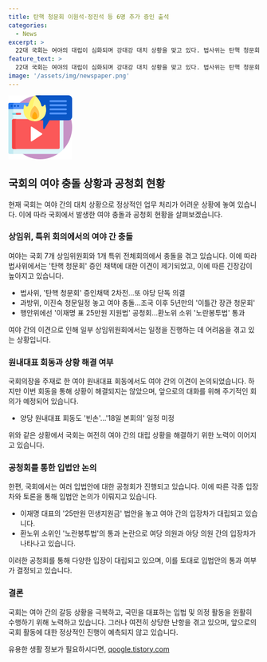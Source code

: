 ```yaml
---
title: 탄핵 청문회 이원석·정진석 등 6명 추가 증인 출석
categories:
  - News
excerpt: >
  22대 국회는 여야의 대립이 심화되며 강대강 대치 상황을 맞고 있다. 법사위는 탄핵 청문회 증인채택과 관련해 여당과 야당의 갈등이 고조되었고, 장관 후보자 청문회 일정 또한 여야의 충돌이 빚어졌다. 이에 민생지원금 관련 법안을 둘러싸고 행안위에서도 야당과 여당의 입장이 대립했으며, 양당 원내대표 회동에서도 긴장이 고조되었다. 여야는 당면한 문제들에 대한 대화가 이루어지지 않고 있으며, 국회의 업무가 순조롭게 진행되지 못하고 있다.
feature_text: >
  22대 국회는 여야의 대립이 심화되며 강대강 대치 상황을 맞고 있다. 법사위는 탄핵 청문회 증인채택과 관련해 여당과 야당의 갈등이 고조되었고, 장관 후보자 청문회 일정 또한 여야의 충돌이 빚어졌다. 이에 민생지원금 관련 법안을 둘러싸고 행안위에서도 야당과 여당의 입장이 대립했으며, 양당 원내대표 회동에서도 긴장이 고조되었다. 여야는 당면한 문제들에 대한 대화가 이루어지지 않고 있으며, 국회의 업무가 순조롭게 진행되지 못하고 있다.
image: '/assets/img/newspaper.png'
---
```


<p><img src="/assets/img/news.png" alt="rentncar 속보" /></p>

<h2 data-ke-size="size26">국회의 여야 충돌 상황과 공청회 현황</h2>

<p data-ke-size="size16">현재 국회는 여야 간의 대치 상황으로 정상적인 업무 처리가 어려운 상황에 놓여 있습니다. 이에 따라 국회에서 발생한 여야 충돌과 공청회 현황을 살펴보겠습니다.</p>

<h3>상임위, 특위 회의에서의 여야 간 충돌</h3>

<p data-ke-size="size16">여야는 국회 7개 상임위원회와 1개 특위 전체회의에서 충돌을 겪고 있습니다. 이에 따라 법사위에서는 '탄핵 청문회' 증인 채택에 대한 이견이 제기되었고, 이에 따른 긴장감이 높아지고 있습니다.</p>

<ul>
  <li>법사위, '탄핵 청문회' 증인채택 2차전…또 야당 단독 의결</li>
  <li>과방위, 이진숙 청문일정 놓고 여야 충돌…조국 이후 5년만의 '이틀간 장관 청문회'</li>
  <li>행안위에선 '이재명 표 25만원 지원법' 공청회…환노위 소위 '노란봉투법' 통과</li>
</ul>

<p data-ke-size="size16">여야 간의 이견으로 인해 일부 상임위원회에서는 일정을 진행하는 데 어려움을 겪고 있는 상황입니다.</p>

<h3>원내대표 회동과 상황 해결 여부</h3>

<p data-ke-size="size16">국회의장을 주재로 한 여야 원내대표 회동에서도 여야 간의 이견이 논의되었습니다. 하지만 이번 회동을 통해 상황이 해결되지는 않았으며, 앞으로의 대화를 위해 주기적인 회의가 예정되어 있습니다.</p>

<ul>
  <li>양당 원내대표 회동도 '빈손'…'18일 본회의' 일정 미정</li>
</ul>

<p data-ke-size="size16">위와 같은 상황에서 국회는 여전히 여야 간의 대립 상황을 해결하기 위한 노력이 이어지고 있습니다.</p>

<h3>공청회를 통한 입법안 논의</h3>

<p data-ke-size="size16">한편, 국회에서는 여러 입법안에 대한 공청회가 진행되고 있습니다. 이에 따른 각종 입장차와 토론을 통해 입법안 논의가 이뤄지고 있습니다.</p>

<ul>
  <li>이재명 대표의 '25만원 민생지원금' 법안을 놓고 여야 간의 입장차가 대립되고 있습니다.</li>
  <li>환노위 소위인 '노란봉투법'의 통과 논란으로 여당 의원과 야당 의원 간의 입장차가 나타나고 있습니다.</li>
</ul>

<p data-ke-size="size16">이러한 공청회를 통해 다양한 입장이 대립되고 있으며, 이를 토대로 입법안의 통과 여부가 결정되고 있습니다.</p>

<h3>결론</h3>

<p data-ke-size="size16">국회는 여야 간의 갈등 상황을 극복하고, 국민을 대표하는 입법 및 의정 활동을 원활히 수행하기 위해 노력하고 있습니다. 그러나 여전히 상당한 난항을 겪고 있으며, 앞으로의 국회 활동에 대한 정상적인 진행이 예측되지 않고 있습니다.</p>
유용한 생활 정보가 필요하시다면, <a href="https://qoogle.tistory.com" rel="dofollow">qoogle.tistory.com</a>


